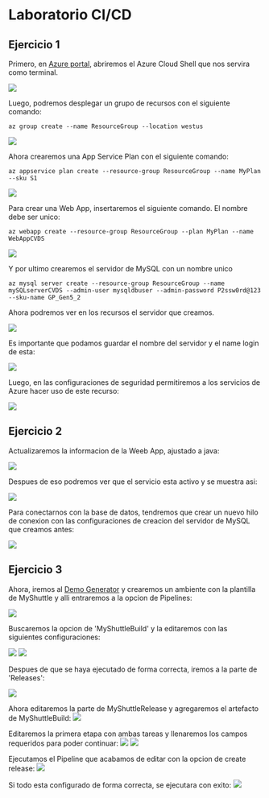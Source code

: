 
# Laboratorio CI/CD

## Ejercicio 1
Primero, en [Azure portal](https://portal.azure.com/#home), abriremos
el Azure Cloud Shell que nos servira como terminal.

![](Resources/1.png)

Luego, podremos desplegar un grupo de recursos con el siguiente comando:
```
az group create --name ResourceGroup --location westus
```
![](Resources/2.png)

Ahora crearemos una App Service Plan con el siguiente comando:
```
az appservice plan create --resource-group ResourceGroup --name MyPlan --sku S1
```
![](Resources/3.png)

Para crear una Web App, insertaremos el siguiente comando. El nombre debe ser unico:
```
az webapp create --resource-group ResourceGroup --plan MyPlan --name WebAppCVDS
```
![](Resources/4.png)

Y por ultimo crearemos el servidor de MySQL con un nombre unico
```
az mysql server create --resource-group ResourceGroup --name mySQLserverCVDS --admin-user mysqldbuser --admin-password P2ssw0rd@123 --sku-name GP_Gen5_2
```

Ahora podremos ver en los recursos el servidor que creamos.

![](Resources/5.png)

Es importante que podamos guardar el nombre del servidor y el name login de esta:

![](Resources/6.png)

Luego, en las configuraciones de seguridad permitiremos a los servicios de Azure hacer uso de este recurso:

![](Resources/7.png)

## Ejercicio 2

Actualizaremos la informacion de la Weeb App, ajustado a java:

![](Resources/8.png)

Despues de eso podremos ver que el servicio esta activo y se muestra asi:

![](Resources/9.png)

Para conectarnos con la base de datos, tendremos que crear un nuevo hilo de conexion con las configuraciones de creacion del servidor de MySQL
que creamos antes:

![](Resources/10.png)

## Ejercicio 3

Ahora, iremos al [Demo Generator](https://azuredevopsdemogenerator.azurewebsites.net/?TemplateId=77371&Name=MyShuttle) y crearemos un ambiente con la plantilla de
MyShuttle y alli entraremos a la opcion de Pipelines:

![](Resources/11.png)

Buscaremos la opcion de 'MyShuttleBuild' y la editaremos con las siguientes configuraciones:

![](Resources/12.png)
![](Resources/13.png)

Despues de que se haya ejecutado de forma correcta, iremos a la parte de 'Releases':

![](Resources/14.png)

Ahora editaremos la parte de MyShuttleRelease y agregaremos el artefacto de MyShuttleBuild:
![](Resources/15.png)

Editaremos la primera etapa con ambas tareas y llenaremos los campos requeridos para poder continuar:
![](Resources/16.png)
![](Resources/17.png)

Ejecutamos el Pipeline que acabamos de editar con la opcion de create release:
![](Resources/18.png)

Si todo esta configurado de forma correcta, se ejecutara con exito:
![](Resources/19.png)